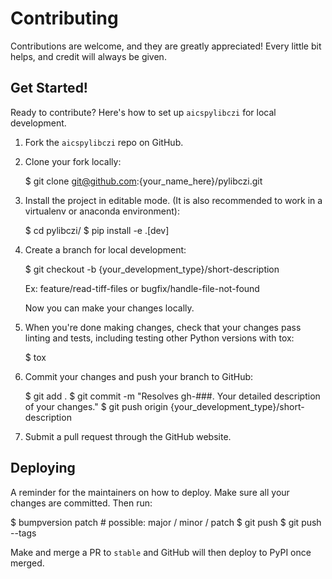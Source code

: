 # Contributing

Contributions are welcome, and they are greatly appreciated! Every little bit
helps, and credit will always be given.

## Get Started!
Ready to contribute? Here's how to set up `aicspylibczi` for local development.

1. Fork the `aicspylibczi` repo on GitHub.
2. Clone your fork locally:

    $ git clone git@github.com:{your_name_here}/pylibczi.git

3. Install the project in editable mode. (It is also recommended to work in a virtualenv or anaconda environment):

    $ cd pylibczi/
    $ pip install -e .[dev]

4. Create a branch for local development:

    $ git checkout -b {your_development_type}/short-description

    Ex: feature/read-tiff-files or bugfix/handle-file-not-found

    Now you can make your changes locally.

5. When you're done making changes, check that your changes pass linting and
   tests, including testing other Python versions with tox:

    $ tox

6. Commit your changes and push your branch to GitHub:

    $ git add .
    $ git commit -m "Resolves gh-###. Your detailed description of your changes."
    $ git push origin {your_development_type}/short-description

7. Submit a pull request through the GitHub website.

## Deploying

A reminder for the maintainers on how to deploy.
Make sure all your changes are committed.
Then run:

$ bumpversion patch # possible: major / minor / patch
$ git push
$ git push --tags

Make and merge a PR to `stable` and GitHub will then deploy to PyPI once merged.

